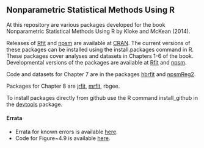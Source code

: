 Nonparametric Statistical Methods Using R
-----------------------------------------

At this repository are various packages developed for the book
Nonparametric Statistical Methods Using R by Kloke and McKean (2014).

Releases of 
[Rfit](http://cran.r-project.org/web/packages/Rfit/index.html) 
and 
[npsm](http://cran.r-project.org/web/packages/npsm/index.html)
 are available at 
[CRAN](http://cran.r-project.org/).
The current versions of these packages can be installed using the install.packages command in R.
These packages cover analyses and datasets in Chapters 1-6 of the book.
Developmental versions of the packages are available at
[Rfit](https://github.com/kloke/Rfit)
and
[npsm](https://github.com/kloke/npsm).

Code and datasets for Chapter 7 are in the packages
[hbrfit](https://github.com/kloke/hbrfit)
and 
[npsmReg2](https://github.com/kloke/npsmReg2).

Packages for Chapter 8 are 
[jrfit](https://github.com/kloke/jrfit),
[mrfit](https://github.com/kloke/mrfit),
rbgee.

To install packages directly from github use the R command
install_github in the [devtools](http://cran.r-project.org/web/packages/devtools/index.html) package.

#### Errata  ####
* Errata for known errors is available [here](./errata.txt).
* Code for Figure~4.9 is available [here](./figure4_9.r).
